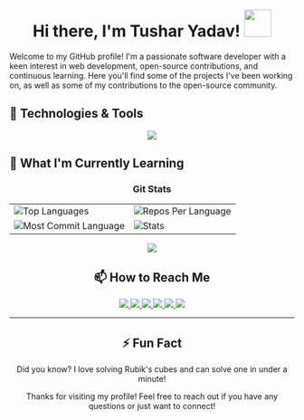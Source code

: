 <h1 align="center">Hi there, I'm Tushar Yadav! <a href="https://avipatilweb.ml/"><img src="https://github.com/KenanGain/KenanGain/blob/main/icons/wave.gif" width="48"></a></h1>





Welcome to my GitHub profile! I'm a passionate software developer with a keen interest in web development, open-source contributions, and continuous learning. Here you'll find some of the projects I've been working on, as well as some of my contributions to the open-source community.

## 🔧 Technologies & Tools
<p align="center">
  <a href="https://skillicons.dev">
    <!--<img src="https://skillicons.dev/icons?i=git,kubernetes,docker,c,vim,apple,azure,blender,bootstrap,cs,codepen,css,discord,figma,github,html,java,js,kali,linux,nextjs,replit,py,sass,tailwind,threejs,ts,unreal,vercel,vite,vscode,windows,wordpress" />-->
     <img src="https://skillicons.dev/icons?i=apple,azure,blender,bootstrap,cs,codepen,css,discord,docker,figma,git,github,html,java,js,kali,kubernetes,linux,nextjs,py,replit,sass,tailwind,threejs,ts,unreal,vercel,vite,vscode,windows,wordpress" />
  </a>
</p>



## 🌱 What I'm Currently Learning




<h3 align="center">Git Stats</h3>

<div align="center">
 
  <!--<img src="https://streak-stats.demolab.com/?user=iTusharyadav&theme=highcontrast&hide_border=true" alt="GitHub Streak" />
  <br>
   <img src="https://github-readme-activity-graph.vercel.app/graph?username=iTusharyadav&custom_title=Tushar yadav's%20GitHub%20Activity%20Graph&hide_border=true&border_radius=15&bg_color=000000&color=FFD700&line=1E90FF&point=1E90FF&area_color=000000&title_color=FFD700&area=true" alt="GitHub Activity Graph" />
<br>-->
<!--<div align="center">
<table>
  <tr>
    <td>
      <img src="https://github-readme-stats.vercel.app/api/top-langs/?username=iTusharyadav&hide=html&hide_border=true&layout=compact&langs_count=8&theme=highcontrast" alt="Top Languages">
    </td>
    <td>
      <img src="https://github-profile-summary-cards.vercel.app/api/cards/repos-per-language?username=iTusharyadav&theme=highcontrast&hide_border=true" alt="Repos Per Language">
    </td>
    <td>
      <img src="https://github-profile-summary-cards.vercel.app/api/cards/most-commit-language?username=iTusharyadav&theme=highcontrast&hide_border=true" alt="Most Commit Language">
    </td>
  </tr>
</table>

</div>
<img src="http://github-profile-summary-cards.vercel.app/api/cards/stats?username=iTusharyadav&theme=highcontrast">
<img src="https://github-profile-summary-cards.vercel.app/api/cards/profile-details?username=iTusharyadav&theme=highcontrast&hide_border=true">-->
<!--<img src="https://github-readme-stats.vercel.app/api?username=iTusharyadav&hide_border=true&border_radius=15&show_icons=true&theme=highcontrast" alt="Tusharyadav's GitHub stats">-->



<div align="center">
  <table>
    <tr>
      <td>
        <img src="https://github-readme-stats.vercel.app/api/top-langs/?username=iTusharyadav&hide=html&hide_border=true&layout=compact&langs_count=8&theme=highcontrast" alt="Top Languages">
      </td>
      <td>
        <img src="https://github-profile-summary-cards.vercel.app/api/cards/repos-per-language?username=iTusharyadav&theme=highcontrast&hide_border=true" alt="Repos Per Language">
      </td>
    </tr>
    <tr>
      <td>
        <img src="https://github-profile-summary-cards.vercel.app/api/cards/most-commit-language?username=iTusharyadav&theme=highcontrast&hide_border=true" alt="Most Commit Language">
      </td>
      <td>
        <img src="http://github-profile-summary-cards.vercel.app/api/cards/stats?username=iTusharyadav&theme=highcontrast" alt="Stats">
      </td>
    </tr>
  </table>
</div>

<img src="https://github-profile-summary-cards.vercel.app/api/cards/profile-details?username=iTusharyadav&theme=highcontrast&hide_border=true">


<!--### Top Repositories
<div align="center">
  <table>
    <tr>
      <td>
        <a href="https://github.com/iTusharyadav/fast-gemini-nano">
          <img src="https://github-readme-stats.vercel.app/api/pin/?username=iTusharyadav&repo=fast-gemini-nano&theme=highcontrast&hide_border=true&border_radius=15" />
        </a>
      </td>
      <td>
        <a href="https://github.com/iTusharyadav/Weather-3d-ai-app.git">
          <img src="https://github-readme-stats.vercel.app/api/pin/?username=iTusharyadav&repo=Weather-3d-ai-app&theme=highcontrast&hide_border=true&border_radius=15" />
        </a>
      </td>
    </tr>
    <tr>
      <td>
        <a href="https://github.com/iTusharyadav/moviedjangoai">
          <img src="https://github-readme-stats.vercel.app/api/pin/?username=iTusharyadav&repo=moviedjangoai&theme=highcontrast&hide_border=true&border_radius=15" />
        </a>
      </td>
      <td>
        <a href="https://github.com/iTusharyadav/speech-to-text.git">
          <img src="https://github-readme-stats.vercel.app/api/pin/?username=iTusharyadav&repo=speech-to-text&theme=highcontrast&hide_border=true&border_radius=15" />
        </a>
      </td>
    </tr>
    <tr>
      <td>
        <a href="https://github.com/iTusharyadav/SmolLM">
          <img src="https://github-readme-stats.vercel.app/api/pin/?username=iTusharyadav&repo=SmolLM&theme=highcontrast&hide_border=true&border_radius=15" />
        </a>
      </td>
      <td>
        <a href="https://github.com/iTusharyadav/Llama-3.2_running_locally">
          <img src="https://github-readme-stats.vercel.app/api/pin/?username=iTusharyadav&repo=Llama-3.2_running_locally&theme=highcontrast&hide_border=true&border_radius=15" />
        </a>
      </td>
    </tr>
  </table>
</div>
-->
## 📫 How to Reach Me
<p align="center">
  <a href="#" target="_blank">
    <img src="https://skillicons.dev/icons?i=discord" />
  </a>
  <a href="https://github.com/iTusharyadav" target="_blank">
    <img src="https://skillicons.dev/icons?i=github" />
  </a>
  <a href="mailto:tushar43588@gmail.com" target="_blank">
    <img src="https://skillicons.dev/icons?i=gmail" />
  </a>
  <a href="#" target="_blank">
    <img src="https://skillicons.dev/icons?i=instagram" />
  </a>
  <a href="https://www.linkedin.com/in/tushar-yadav-9427b6322?utm_source=share&utm_campaign=share_via&utm_content=profile&utm_medium=android_app" target="_blank">
    <img src="https://skillicons.dev/icons?i=linkedin" />
  </a>
  <a href="#" target="_blank">
    <img src="https://skillicons.dev/icons?i=twitter" />
  </a>
</p>

---
## ⚡ Fun Fact

Did you know? I love solving Rubik's cubes and can solve one in under a minute!

Thanks for visiting my profile! Feel free to reach out if you have any questions or just want to connect!
